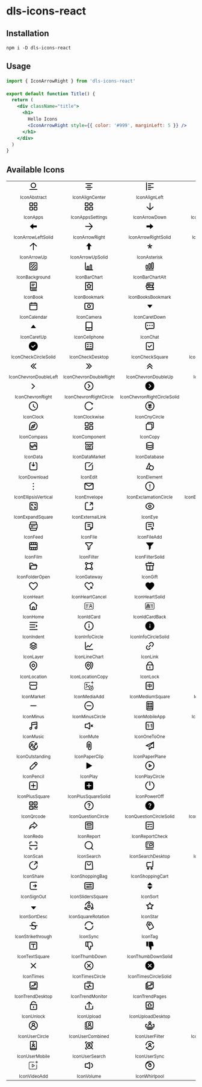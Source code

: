 # dls-icons-react

## Installation

```shell
npm i -D dls-icons-react
```

## Usage

```jsx
import { IconArrowRight } from 'dls-icons-react'

export default function Title() {
  return (
    <div className="title">
      <h1>
        Hello Icons
        <IconArrowRight style={{ color: '#999', marginLeft: 5 }} />
      </h1>
    </div>
  )
}
```

## Available Icons

<table><tbody><tr><td align="center"><img src="../../svg/abstract.svg" height="24"/><br/><sub>IconAbstract</sub></td><td align="center"><img src="../../svg/align-center.svg" height="24"/><br/><sub>IconAlignCenter</sub></td><td align="center"><img src="../../svg/align-left.svg" height="24"/><br/><sub>IconAlignLeft</sub></td><td align="center"><img src="../../svg/align-right.svg" height="24"/><br/><sub>IconAlignRight</sub></td><td align="center"><img src="../../svg/anticlockwise.svg" height="24"/><br/><sub>IconAnticlockwise</sub></td></tr><tr><td align="center"><img src="../../svg/apps.svg" height="24"/><br/><sub>IconApps</sub></td><td align="center"><img src="../../svg/apps-settings.svg" height="24"/><br/><sub>IconAppsSettings</sub></td><td align="center"><img src="../../svg/arrow-down.svg" height="24"/><br/><sub>IconArrowDown</sub></td><td align="center"><img src="../../svg/arrow-down-solid.svg" height="24"/><br/><sub>IconArrowDownSolid</sub></td><td align="center"><img src="../../svg/arrow-left.svg" height="24"/><br/><sub>IconArrowLeft</sub></td></tr><tr><td align="center"><img src="../../svg/arrow-left-solid.svg" height="24"/><br/><sub>IconArrowLeftSolid</sub></td><td align="center"><img src="../../svg/arrow-right.svg" height="24"/><br/><sub>IconArrowRight</sub></td><td align="center"><img src="../../svg/arrow-right-solid.svg" height="24"/><br/><sub>IconArrowRightSolid</sub></td><td align="center"><img src="../../svg/arrow-to-bottom.svg" height="24"/><br/><sub>IconArrowToBottom</sub></td><td align="center"><img src="../../svg/arrow-to-top.svg" height="24"/><br/><sub>IconArrowToTop</sub></td></tr><tr><td align="center"><img src="../../svg/arrow-up.svg" height="24"/><br/><sub>IconArrowUp</sub></td><td align="center"><img src="../../svg/arrow-up-solid.svg" height="24"/><br/><sub>IconArrowUpSolid</sub></td><td align="center"><img src="../../svg/asterisk.svg" height="24"/><br/><sub>IconAsterisk</sub></td><td align="center"><img src="../../svg/attribute.svg" height="24"/><br/><sub>IconAttribute</sub></td><td align="center"><img src="../../svg/audio.svg" height="24"/><br/><sub>IconAudio</sub></td></tr><tr><td align="center"><img src="../../svg/background.svg" height="24"/><br/><sub>IconBackground</sub></td><td align="center"><img src="../../svg/bar-chart.svg" height="24"/><br/><sub>IconBarChart</sub></td><td align="center"><img src="../../svg/bar-chart-alt.svg" height="24"/><br/><sub>IconBarChartAlt</sub></td><td align="center"><img src="../../svg/bell.svg" height="24"/><br/><sub>IconBell</sub></td><td align="center"><img src="../../svg/bold.svg" height="24"/><br/><sub>IconBold</sub></td></tr><tr><td align="center"><img src="../../svg/book.svg" height="24"/><br/><sub>IconBook</sub></td><td align="center"><img src="../../svg/bookmark.svg" height="24"/><br/><sub>IconBookmark</sub></td><td align="center"><img src="../../svg/books-bookmark.svg" height="24"/><br/><sub>IconBooksBookmark</sub></td><td align="center"><img src="../../svg/bullseye.svg" height="24"/><br/><sub>IconBullseye</sub></td><td align="center"><img src="../../svg/bullseye-hit.svg" height="24"/><br/><sub>IconBullseyeHit</sub></td></tr><tr><td align="center"><img src="../../svg/calendar.svg" height="24"/><br/><sub>IconCalendar</sub></td><td align="center"><img src="../../svg/camera.svg" height="24"/><br/><sub>IconCamera</sub></td><td align="center"><img src="../../svg/caret-down.svg" height="24"/><br/><sub>IconCaretDown</sub></td><td align="center"><img src="../../svg/caret-left.svg" height="24"/><br/><sub>IconCaretLeft</sub></td><td align="center"><img src="../../svg/caret-right.svg" height="24"/><br/><sub>IconCaretRight</sub></td></tr><tr><td align="center"><img src="../../svg/caret-up.svg" height="24"/><br/><sub>IconCaretUp</sub></td><td align="center"><img src="../../svg/cellphone.svg" height="24"/><br/><sub>IconCellphone</sub></td><td align="center"><img src="../../svg/chat.svg" height="24"/><br/><sub>IconChat</sub></td><td align="center"><img src="../../svg/check.svg" height="24"/><br/><sub>IconCheck</sub></td><td align="center"><img src="../../svg/check-circle.svg" height="24"/><br/><sub>IconCheckCircle</sub></td></tr><tr><td align="center"><img src="../../svg/check-circle-solid.svg" height="24"/><br/><sub>IconCheckCircleSolid</sub></td><td align="center"><img src="../../svg/check-desktop.svg" height="24"/><br/><sub>IconCheckDesktop</sub></td><td align="center"><img src="../../svg/check-square.svg" height="24"/><br/><sub>IconCheckSquare</sub></td><td align="center"><img src="../../svg/check-square-solid.svg" height="24"/><br/><sub>IconCheckSquareSolid</sub></td><td align="center"><img src="../../svg/chevron-double-down.svg" height="24"/><br/><sub>IconChevronDoubleDown</sub></td></tr><tr><td align="center"><img src="../../svg/chevron-double-left.svg" height="24"/><br/><sub>IconChevronDoubleLeft</sub></td><td align="center"><img src="../../svg/chevron-double-right.svg" height="24"/><br/><sub>IconChevronDoubleRight</sub></td><td align="center"><img src="../../svg/chevron-double-up.svg" height="24"/><br/><sub>IconChevronDoubleUp</sub></td><td align="center"><img src="../../svg/chevron-down.svg" height="24"/><br/><sub>IconChevronDown</sub></td><td align="center"><img src="../../svg/chevron-left.svg" height="24"/><br/><sub>IconChevronLeft</sub></td></tr><tr><td align="center"><img src="../../svg/chevron-right.svg" height="24"/><br/><sub>IconChevronRight</sub></td><td align="center"><img src="../../svg/chevron-right-circle.svg" height="24"/><br/><sub>IconChevronRightCircle</sub></td><td align="center"><img src="../../svg/chevron-right-circle-solid.svg" height="24"/><br/><sub>IconChevronRightCircleSolid</sub></td><td align="center"><img src="../../svg/chevron-up.svg" height="24"/><br/><sub>IconChevronUp</sub></td><td align="center"><img src="../../svg/circle-extend.svg" height="24"/><br/><sub>IconCircleExtend</sub></td></tr><tr><td align="center"><img src="../../svg/clock.svg" height="24"/><br/><sub>IconClock</sub></td><td align="center"><img src="../../svg/clockwise.svg" height="24"/><br/><sub>IconClockwise</sub></td><td align="center"><img src="../../svg/cny-circle.svg" height="24"/><br/><sub>IconCnyCircle</sub></td><td align="center"><img src="../../svg/coin.svg" height="24"/><br/><sub>IconCoin</sub></td><td align="center"><img src="../../svg/color-palette.svg" height="24"/><br/><sub>IconColorPalette</sub></td></tr><tr><td align="center"><img src="../../svg/compass.svg" height="24"/><br/><sub>IconCompass</sub></td><td align="center"><img src="../../svg/component.svg" height="24"/><br/><sub>IconComponent</sub></td><td align="center"><img src="../../svg/copy.svg" height="24"/><br/><sub>IconCopy</sub></td><td align="center"><img src="../../svg/crop.svg" height="24"/><br/><sub>IconCrop</sub></td><td align="center"><img src="../../svg/cut.svg" height="24"/><br/><sub>IconCut</sub></td></tr><tr><td align="center"><img src="../../svg/data.svg" height="24"/><br/><sub>IconData</sub></td><td align="center"><img src="../../svg/data-market.svg" height="24"/><br/><sub>IconDataMarket</sub></td><td align="center"><img src="../../svg/database.svg" height="24"/><br/><sub>IconDatabase</sub></td><td align="center"><img src="../../svg/desktop.svg" height="24"/><br/><sub>IconDesktop</sub></td><td align="center"><img src="../../svg/double-circle.svg" height="24"/><br/><sub>IconDoubleCircle</sub></td></tr><tr><td align="center"><img src="../../svg/download.svg" height="24"/><br/><sub>IconDownload</sub></td><td align="center"><img src="../../svg/edit.svg" height="24"/><br/><sub>IconEdit</sub></td><td align="center"><img src="../../svg/element.svg" height="24"/><br/><sub>IconElement</sub></td><td align="center"><img src="../../svg/ellipsis.svg" height="24"/><br/><sub>IconEllipsis</sub></td><td align="center"><img src="../../svg/ellipsis-circle.svg" height="24"/><br/><sub>IconEllipsisCircle</sub></td></tr><tr><td align="center"><img src="../../svg/ellipsis-vertical.svg" height="24"/><br/><sub>IconEllipsisVertical</sub></td><td align="center"><img src="../../svg/envelope.svg" height="24"/><br/><sub>IconEnvelope</sub></td><td align="center"><img src="../../svg/exclamation-circle.svg" height="24"/><br/><sub>IconExclamationCircle</sub></td><td align="center"><img src="../../svg/exclamation-circle-solid.svg" height="24"/><br/><sub>IconExclamationCircleSolid</sub></td><td align="center"><img src="../../svg/expand.svg" height="24"/><br/><sub>IconExpand</sub></td></tr><tr><td align="center"><img src="../../svg/expand-square.svg" height="24"/><br/><sub>IconExpandSquare</sub></td><td align="center"><img src="../../svg/external-link.svg" height="24"/><br/><sub>IconExternalLink</sub></td><td align="center"><img src="../../svg/eye.svg" height="24"/><br/><sub>IconEye</sub></td><td align="center"><img src="../../svg/eye-bright.svg" height="24"/><br/><sub>IconEyeBright</sub></td><td align="center"><img src="../../svg/eye-slash.svg" height="24"/><br/><sub>IconEyeSlash</sub></td></tr><tr><td align="center"><img src="../../svg/feed.svg" height="24"/><br/><sub>IconFeed</sub></td><td align="center"><img src="../../svg/file.svg" height="24"/><br/><sub>IconFile</sub></td><td align="center"><img src="../../svg/file-add.svg" height="24"/><br/><sub>IconFileAdd</sub></td><td align="center"><img src="../../svg/file-edit.svg" height="24"/><br/><sub>IconFileEdit</sub></td><td align="center"><img src="../../svg/file-error.svg" height="24"/><br/><sub>IconFileError</sub></td></tr><tr><td align="center"><img src="../../svg/film.svg" height="24"/><br/><sub>IconFilm</sub></td><td align="center"><img src="../../svg/filter.svg" height="24"/><br/><sub>IconFilter</sub></td><td align="center"><img src="../../svg/filter-solid.svg" height="24"/><br/><sub>IconFilterSolid</sub></td><td align="center"><img src="../../svg/flag.svg" height="24"/><br/><sub>IconFlag</sub></td><td align="center"><img src="../../svg/folder.svg" height="24"/><br/><sub>IconFolder</sub></td></tr><tr><td align="center"><img src="../../svg/folder-open.svg" height="24"/><br/><sub>IconFolderOpen</sub></td><td align="center"><img src="../../svg/gateway.svg" height="24"/><br/><sub>IconGateway</sub></td><td align="center"><img src="../../svg/gift.svg" height="24"/><br/><sub>IconGift</sub></td><td align="center"><img src="../../svg/hamburger.svg" height="24"/><br/><sub>IconHamburger</sub></td><td align="center"><img src="../../svg/headphones.svg" height="24"/><br/><sub>IconHeadphones</sub></td></tr><tr><td align="center"><img src="../../svg/heart.svg" height="24"/><br/><sub>IconHeart</sub></td><td align="center"><img src="../../svg/heart-cancel.svg" height="24"/><br/><sub>IconHeartCancel</sub></td><td align="center"><img src="../../svg/heart-solid.svg" height="24"/><br/><sub>IconHeartSolid</sub></td><td align="center"><img src="../../svg/hierarchy.svg" height="24"/><br/><sub>IconHierarchy</sub></td><td align="center"><img src="../../svg/high-square.svg" height="24"/><br/><sub>IconHighSquare</sub></td></tr><tr><td align="center"><img src="../../svg/home.svg" height="24"/><br/><sub>IconHome</sub></td><td align="center"><img src="../../svg/id-card.svg" height="24"/><br/><sub>IconIdCard</sub></td><td align="center"><img src="../../svg/id-card-back.svg" height="24"/><br/><sub>IconIdCardBack</sub></td><td align="center"><img src="../../svg/image.svg" height="24"/><br/><sub>IconImage</sub></td><td align="center"><img src="../../svg/image-add.svg" height="24"/><br/><sub>IconImageAdd</sub></td></tr><tr><td align="center"><img src="../../svg/indent.svg" height="24"/><br/><sub>IconIndent</sub></td><td align="center"><img src="../../svg/info-circle.svg" height="24"/><br/><sub>IconInfoCircle</sub></td><td align="center"><img src="../../svg/info-circle-solid.svg" height="24"/><br/><sub>IconInfoCircleSolid</sub></td><td align="center"><img src="../../svg/intelligence.svg" height="24"/><br/><sub>IconIntelligence</sub></td><td align="center"><img src="../../svg/italic.svg" height="24"/><br/><sub>IconItalic</sub></td></tr><tr><td align="center"><img src="../../svg/layer.svg" height="24"/><br/><sub>IconLayer</sub></td><td align="center"><img src="../../svg/line-chart.svg" height="24"/><br/><sub>IconLineChart</sub></td><td align="center"><img src="../../svg/link.svg" height="24"/><br/><sub>IconLink</sub></td><td align="center"><img src="../../svg/link-alt.svg" height="24"/><br/><sub>IconLinkAlt</sub></td><td align="center"><img src="../../svg/loading.svg" height="24"/><br/><sub>IconLoading</sub></td></tr><tr><td align="center"><img src="../../svg/location.svg" height="24"/><br/><sub>IconLocation</sub></td><td align="center"><img src="../../svg/location-copy.svg" height="24"/><br/><sub>IconLocationCopy</sub></td><td align="center"><img src="../../svg/lock.svg" height="24"/><br/><sub>IconLock</sub></td><td align="center"><img src="../../svg/long-video.svg" height="24"/><br/><sub>IconLongVideo</sub></td><td align="center"><img src="../../svg/low-square.svg" height="24"/><br/><sub>IconLowSquare</sub></td></tr><tr><td align="center"><img src="../../svg/market.svg" height="24"/><br/><sub>IconMarket</sub></td><td align="center"><img src="../../svg/media-add.svg" height="24"/><br/><sub>IconMediaAdd</sub></td><td align="center"><img src="../../svg/medium-square.svg" height="24"/><br/><sub>IconMediumSquare</sub></td><td align="center"><img src="../../svg/mini-app-baidu.svg" height="24"/><br/><sub>IconMiniAppBaidu</sub></td><td align="center"><img src="../../svg/minimize.svg" height="24"/><br/><sub>IconMinimize</sub></td></tr><tr><td align="center"><img src="../../svg/minus.svg" height="24"/><br/><sub>IconMinus</sub></td><td align="center"><img src="../../svg/minus-circle.svg" height="24"/><br/><sub>IconMinusCircle</sub></td><td align="center"><img src="../../svg/mobile-app.svg" height="24"/><br/><sub>IconMobileApp</sub></td><td align="center"><img src="../../svg/motion-graphics.svg" height="24"/><br/><sub>IconMotionGraphics</sub></td><td align="center"><img src="../../svg/move.svg" height="24"/><br/><sub>IconMove</sub></td></tr><tr><td align="center"><img src="../../svg/music.svg" height="24"/><br/><sub>IconMusic</sub></td><td align="center"><img src="../../svg/mute.svg" height="24"/><br/><sub>IconMute</sub></td><td align="center"><img src="../../svg/one-to-one.svg" height="24"/><br/><sub>IconOneToOne</sub></td><td align="center"><img src="../../svg/order.svg" height="24"/><br/><sub>IconOrder</sub></td><td align="center"><img src="../../svg/outdent.svg" height="24"/><br/><sub>IconOutdent</sub></td></tr><tr><td align="center"><img src="../../svg/outstanding.svg" height="24"/><br/><sub>IconOutstanding</sub></td><td align="center"><img src="../../svg/paper-clip.svg" height="24"/><br/><sub>IconPaperClip</sub></td><td align="center"><img src="../../svg/paper-plane.svg" height="24"/><br/><sub>IconPaperPlane</sub></td><td align="center"><img src="../../svg/pause.svg" height="24"/><br/><sub>IconPause</sub></td><td align="center"><img src="../../svg/pause-circle.svg" height="24"/><br/><sub>IconPauseCircle</sub></td></tr><tr><td align="center"><img src="../../svg/pencil.svg" height="24"/><br/><sub>IconPencil</sub></td><td align="center"><img src="../../svg/play.svg" height="24"/><br/><sub>IconPlay</sub></td><td align="center"><img src="../../svg/play-circle.svg" height="24"/><br/><sub>IconPlayCircle</sub></td><td align="center"><img src="../../svg/plus.svg" height="24"/><br/><sub>IconPlus</sub></td><td align="center"><img src="../../svg/plus-circle.svg" height="24"/><br/><sub>IconPlusCircle</sub></td></tr><tr><td align="center"><img src="../../svg/plus-square.svg" height="24"/><br/><sub>IconPlusSquare</sub></td><td align="center"><img src="../../svg/plus-square-solid.svg" height="24"/><br/><sub>IconPlusSquareSolid</sub></td><td align="center"><img src="../../svg/power-off.svg" height="24"/><br/><sub>IconPowerOff</sub></td><td align="center"><img src="../../svg/puzzle-piece.svg" height="24"/><br/><sub>IconPuzzlePiece</sub></td><td align="center"><img src="../../svg/pv-shield.svg" height="24"/><br/><sub>IconPvShield</sub></td></tr><tr><td align="center"><img src="../../svg/qrcode.svg" height="24"/><br/><sub>IconQrcode</sub></td><td align="center"><img src="../../svg/question-circle.svg" height="24"/><br/><sub>IconQuestionCircle</sub></td><td align="center"><img src="../../svg/question-circle-solid.svg" height="24"/><br/><sub>IconQuestionCircleSolid</sub></td><td align="center"><img src="../../svg/question-comment.svg" height="24"/><br/><sub>IconQuestionComment</sub></td><td align="center"><img src="../../svg/recommendation.svg" height="24"/><br/><sub>IconRecommendation</sub></td></tr><tr><td align="center"><img src="../../svg/redo.svg" height="24"/><br/><sub>IconRedo</sub></td><td align="center"><img src="../../svg/report.svg" height="24"/><br/><sub>IconReport</sub></td><td align="center"><img src="../../svg/report-check.svg" height="24"/><br/><sub>IconReportCheck</sub></td><td align="center"><img src="../../svg/road.svg" height="24"/><br/><sub>IconRoad</sub></td><td align="center"><img src="../../svg/save.svg" height="24"/><br/><sub>IconSave</sub></td></tr><tr><td align="center"><img src="../../svg/scan.svg" height="24"/><br/><sub>IconScan</sub></td><td align="center"><img src="../../svg/search.svg" height="24"/><br/><sub>IconSearch</sub></td><td align="center"><img src="../../svg/search-desktop.svg" height="24"/><br/><sub>IconSearchDesktop</sub></td><td align="center"><img src="../../svg/search-history.svg" height="24"/><br/><sub>IconSearchHistory</sub></td><td align="center"><img src="../../svg/settings.svg" height="24"/><br/><sub>IconSettings</sub></td></tr><tr><td align="center"><img src="../../svg/share.svg" height="24"/><br/><sub>IconShare</sub></td><td align="center"><img src="../../svg/shopping-bag.svg" height="24"/><br/><sub>IconShoppingBag</sub></td><td align="center"><img src="../../svg/shopping-cart.svg" height="24"/><br/><sub>IconShoppingCart</sub></td><td align="center"><img src="../../svg/short-video.svg" height="24"/><br/><sub>IconShortVideo</sub></td><td align="center"><img src="../../svg/shrink.svg" height="24"/><br/><sub>IconShrink</sub></td></tr><tr><td align="center"><img src="../../svg/sign-out.svg" height="24"/><br/><sub>IconSignOut</sub></td><td align="center"><img src="../../svg/sliders-square.svg" height="24"/><br/><sub>IconSlidersSquare</sub></td><td align="center"><img src="../../svg/sort.svg" height="24"/><br/><sub>IconSort</sub></td><td align="center"><img src="../../svg/sort-alt.svg" height="24"/><br/><sub>IconSortAlt</sub></td><td align="center"><img src="../../svg/sort-asc.svg" height="24"/><br/><sub>IconSortAsc</sub></td></tr><tr><td align="center"><img src="../../svg/sort-desc.svg" height="24"/><br/><sub>IconSortDesc</sub></td><td align="center"><img src="../../svg/square-rotation.svg" height="24"/><br/><sub>IconSquareRotation</sub></td><td align="center"><img src="../../svg/star.svg" height="24"/><br/><sub>IconStar</sub></td><td align="center"><img src="../../svg/star-solid.svg" height="24"/><br/><sub>IconStarSolid</sub></td><td align="center"><img src="../../svg/stop.svg" height="24"/><br/><sub>IconStop</sub></td></tr><tr><td align="center"><img src="../../svg/strikethrough.svg" height="24"/><br/><sub>IconStrikethrough</sub></td><td align="center"><img src="../../svg/sync.svg" height="24"/><br/><sub>IconSync</sub></td><td align="center"><img src="../../svg/tag.svg" height="24"/><br/><sub>IconTag</sub></td><td align="center"><img src="../../svg/telephone.svg" height="24"/><br/><sub>IconTelephone</sub></td><td align="center"><img src="../../svg/template.svg" height="24"/><br/><sub>IconTemplate</sub></td></tr><tr><td align="center"><img src="../../svg/text-square.svg" height="24"/><br/><sub>IconTextSquare</sub></td><td align="center"><img src="../../svg/thumb-down.svg" height="24"/><br/><sub>IconThumbDown</sub></td><td align="center"><img src="../../svg/thumb-down-solid.svg" height="24"/><br/><sub>IconThumbDownSolid</sub></td><td align="center"><img src="../../svg/thumb-up.svg" height="24"/><br/><sub>IconThumbUp</sub></td><td align="center"><img src="../../svg/thumb-up-solid.svg" height="24"/><br/><sub>IconThumbUpSolid</sub></td></tr><tr><td align="center"><img src="../../svg/times.svg" height="24"/><br/><sub>IconTimes</sub></td><td align="center"><img src="../../svg/times-circle.svg" height="24"/><br/><sub>IconTimesCircle</sub></td><td align="center"><img src="../../svg/times-circle-solid.svg" height="24"/><br/><sub>IconTimesCircleSolid</sub></td><td align="center"><img src="../../svg/toolbox.svg" height="24"/><br/><sub>IconToolbox</sub></td><td align="center"><img src="../../svg/trash.svg" height="24"/><br/><sub>IconTrash</sub></td></tr><tr><td align="center"><img src="../../svg/trend-desktop.svg" height="24"/><br/><sub>IconTrendDesktop</sub></td><td align="center"><img src="../../svg/trend-monitor.svg" height="24"/><br/><sub>IconTrendMonitor</sub></td><td align="center"><img src="../../svg/trend-pages.svg" height="24"/><br/><sub>IconTrendPages</sub></td><td align="center"><img src="../../svg/underline.svg" height="24"/><br/><sub>IconUnderline</sub></td><td align="center"><img src="../../svg/undo.svg" height="24"/><br/><sub>IconUndo</sub></td></tr><tr><td align="center"><img src="../../svg/unlock.svg" height="24"/><br/><sub>IconUnlock</sub></td><td align="center"><img src="../../svg/upload.svg" height="24"/><br/><sub>IconUpload</sub></td><td align="center"><img src="../../svg/upload-desktop.svg" height="24"/><br/><sub>IconUploadDesktop</sub></td><td align="center"><img src="../../svg/user.svg" height="24"/><br/><sub>IconUser</sub></td><td align="center"><img src="../../svg/user-bookmark.svg" height="24"/><br/><sub>IconUserBookmark</sub></td></tr><tr><td align="center"><img src="../../svg/user-circle.svg" height="24"/><br/><sub>IconUserCircle</sub></td><td align="center"><img src="../../svg/user-combined.svg" height="24"/><br/><sub>IconUserCombined</sub></td><td align="center"><img src="../../svg/user-filter.svg" height="24"/><br/><sub>IconUserFilter</sub></td><td align="center"><img src="../../svg/user-intersection.svg" height="24"/><br/><sub>IconUserIntersection</sub></td><td align="center"><img src="../../svg/user-label.svg" height="24"/><br/><sub>IconUserLabel</sub></td></tr><tr><td align="center"><img src="../../svg/user-mobile.svg" height="24"/><br/><sub>IconUserMobile</sub></td><td align="center"><img src="../../svg/user-search.svg" height="24"/><br/><sub>IconUserSearch</sub></td><td align="center"><img src="../../svg/user-sync.svg" height="24"/><br/><sub>IconUserSync</sub></td><td align="center"><img src="../../svg/user-tieba.svg" height="24"/><br/><sub>IconUserTieba</sub></td><td align="center"><img src="../../svg/video.svg" height="24"/><br/><sub>IconVideo</sub></td></tr><tr><td align="center"><img src="../../svg/video-add.svg" height="24"/><br/><sub>IconVideoAdd</sub></td><td align="center"><img src="../../svg/volume.svg" height="24"/><br/><sub>IconVolume</sub></td><td align="center"><img src="../../svg/whirlpool.svg" height="24"/><br/><sub>IconWhirlpool</sub></td><td align="center"><img src="../../svg/zoom-in.svg" height="24"/><br/><sub>IconZoomIn</sub></td><td align="center"><img src="../../svg/zoom-out.svg" height="24"/><br/><sub>IconZoomOut</sub></td></tr></tbody></table>
